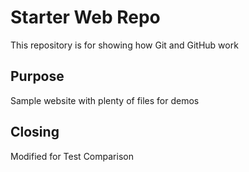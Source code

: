 # Starter Web Repo

This repository is for showing how Git and GitHub work

## Purpose

Sample website with plenty of files for demos

## Closing

Modified for Test Comparison
